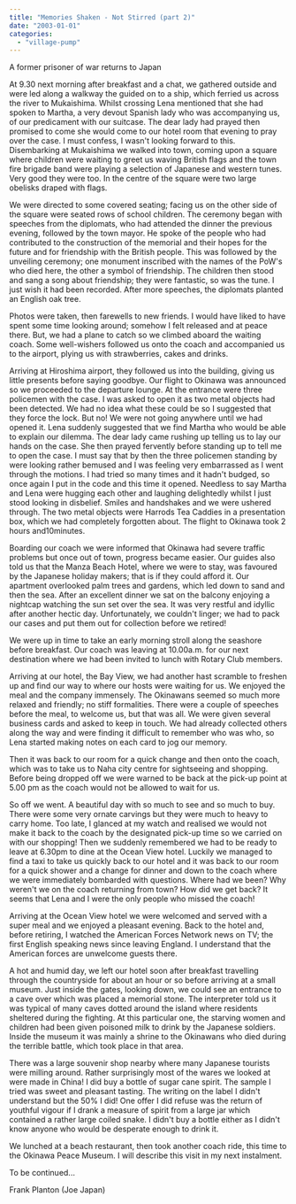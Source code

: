 ```yaml
---
title: "Memories Shaken - Not Stirred (part 2)"
date: "2003-01-01"
categories: 
  - "village-pump"
---
```


A former prisoner of war returns to Japan

At 9.30 next morning after breakfast and a chat, we gathered outside and were led along a walkway the guided on to a ship, which ferried us across the river to Mukaishima. Whilst crossing Lena mentioned that she had spoken to Martha, a very devout Spanish lady who was accompanying us, of our predicament with our suitcase. The dear lady had prayed then promised to come she would come to our hotel room that evening to pray over the case. I must confess, I wasn't looking forward to this. Disembarking at Mukaishima we walked into town, coming upon a square where children were waiting to greet us waving British flags and the town fire brigade band were playing a selection of Japanese and western tunes. Very good they were too. In the centre of the square were two large obelisks draped with flags.

We were directed to some covered seating; facing us on the other side of the square were seated rows of school children. The ceremony began with speeches from the diplomats, who had attended the dinner the previous evening, followed by the town mayor. He spoke of the people who had contributed to the construction of the memorial and their hopes for the future and for friendship with the British people. This was followed by the unveiling ceremony; one monument inscribed with the names of the PoW's who died here, the other a symbol of friendship. The children then stood and sang a song about friendship; they were fantastic, so was the tune. I just wish it had been recorded. After more speeches, the diplomats planted an English oak tree.

Photos were taken, then farewells to new friends. I would have liked to have spent some time looking around; somehow I felt released and at peace there. But, we had a plane to catch so we climbed aboard the waiting coach. Some well-wishers followed us onto the coach and accompanied us to the airport, plying us with strawberries, cakes and drinks.

Arriving at Hiroshima airport, they followed us into the building, giving us little presents before saying goodbye. Our flight to Okinawa was announced so we proceeded to the departure lounge. At the entrance were three policemen with the case. I was asked to open it as two metal objects had been detected. We had no idea what these could be so I suggested that they force the lock. But no! We were not going anywhere until we had opened it. Lena suddenly suggested that we find Martha who would be able to explain our dilemma. The dear lady came rushing up telling us to lay our hands on the case. She then prayed fervently before standing up to tell me to open the case. I must say that by then the three policemen standing by were looking rather bemused and I was feeling very embarrassed as I went through the motions. I had tried so many times and it hadn't budged, so once again I put in the code and this time it opened. Needless to say Martha and Lena were hugging each other and laughing delightedly whilst I just stood looking in disbelief. Smiles and handshakes and we were ushered through. The two metal objects were Harrods Tea Caddies in a presentation box, which we had completely forgotten about. The flight to Okinawa took 2 hours and10minutes.

Boarding our coach we were informed that Okinawa had severe traffic problems but once out of town, progress became easier. Our guides also told us that the Manza Beach Hotel, where we were to stay, was favoured by the Japanese holiday makers; that is if they could afford it. Our apartment overlooked palm trees and gardens, which led down to sand and then the sea. After an excellent dinner we sat on the balcony enjoying a nightcap watching the sun set over the sea. It was very restful and idyllic after another hectic day. Unfortunately, we couldn't linger; we had to pack our cases and put them out for collection before we retired!

We were up in time to take an early morning stroll along the seashore before breakfast. Our coach was leaving at 10.00a.m. for our next destination where we had been invited to lunch with Rotary Club members.

Arriving at our hotel, the Bay View, we had another hast scramble to freshen up and find our way to where our hosts were waiting for us. We enjoyed the meal and the company immensely. The Okinawans seemed so much more relaxed and friendly; no stiff formalities. There were a couple of speeches before the meal, to welcome us, but that was all. We were given several business cards and asked to keep in touch. We had already collected others along the way and were finding it difficult to remember who was who, so Lena started making notes on each card to jog our memory.

Then it was back to our room for a quick change and then onto the coach, which was to take us to Naha city centre for sightseeing and shopping. Before being dropped off we were warned to be back at the pick-up point at 5.00 pm as the coach would not be allowed to wait for us.

So off we went. A beautiful day with so much to see and so much to buy. There were some very ornate carvings but they were much to heavy to carry home. Too late, I glanced at my watch and realised we would not make it back to the coach by the designated pick-up time so we carried on with our shopping! Then we suddenly remembered we had to be ready to leave at 6.30pm to dine at the Ocean View hotel. Luckily we managed to find a taxi to take us quickly back to our hotel and it was back to our room for a quick shower and a change for dinner and down to the coach where we were immediately bombarded with questions. Where had we been? Why weren't we on the coach returning from town? How did we get back? It seems that Lena and I were the only people who missed the coach!

Arriving at the Ocean View hotel we were welcomed and served with a super meal and we enjoyed a pleasant evening. Back to the hotel and, before retiring, I watched the American Forces Network news on TV; the first English speaking news since leaving England. I understand that the American forces are unwelcome guests there.

A hot and humid day, we left our hotel soon after breakfast travelling through the countryside for about an hour or so before arriving at a small museum. Just inside the gates, looking down, we could see an entrance to a cave over which was placed a memorial stone. The interpreter told us it was typical of many caves dotted around the island where residents sheltered during the fighting. At this particular one, the starving women and children had been given poisoned milk to drink by the Japanese soldiers. Inside the museum it was mainly a shrine to the Okinawans who died during the terrible battle, which took place in that area.

There was a large souvenir shop nearby where many Japanese tourists were milling around. Rather surprisingly most of the wares we looked at were made in China! I did buy a bottle of sugar cane spirit. The sample I tried was sweet and pleasant tasting. The writing on the label I didn't understand but the 50% I did! One offer I did refuse was the return of youthful vigour if I drank a measure of spirit from a large jar which contained a rather large coiled snake. I didn't buy a bottle either as I didn't know anyone who would be desperate enough to drink it.

We lunched at a beach restaurant, then took another coach ride, this time to the Okinawa Peace Museum. I will describe this visit in my next instalment.

To be continued...

Frank Planton (Joe Japan)
